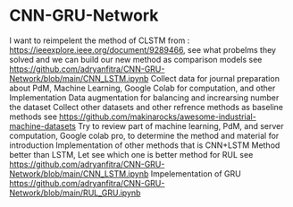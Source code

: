 # CNN-GRU-Network
I want to reimpelent the method of CLSTM from : https://ieeexplore.ieee.org/document/9289466, see what probelms they solved and we can build our new method as comparison models see https://github.com/adryanfitra/CNN-GRU-Network/blob/main/CNN_LSTM.ipynb
Collect data for journal preparation about PdM, Machine Learning, Google Colab for computation, and other
Implementation Data augmentation for balancing and increarsing number the dataset
Collect other datasets and other refrence methods as baseline methods see https://github.com/makinarocks/awesome-industrial-machine-datasets
Try to review part of machine learning, PdM, and server computation, Google colab pro, to determine the method and material for introduction
Implementation of other methods that is CNN+LSTM Method better than LSTM, Let see which one is better method for RUL see https://github.com/adryanfitra/CNN-GRU-Network/blob/main/CNN_LSTM.ipynb
Impelementation of GRU https://github.com/adryanfitra/CNN-GRU-Network/blob/main/RUL_GRU.ipynb 
